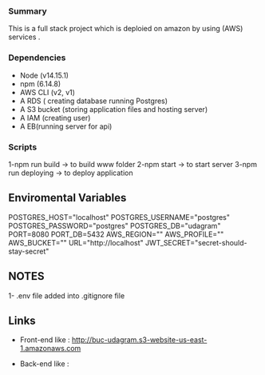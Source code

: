 ### Summary 
This is a full stack project which is deploied on amazon by using (AWS) services .

### Dependencies
- Node (v14.15.1)
- npm (6.14.8)
- AWS CLI (v2, v1)
- A RDS ( creating database running Postgres)
- A S3 bucket (storing application files and hosting server)
- A IAM (creating user)
- A EB(running server for api)

### Scripts
1-npm run build -> to build www folder
2-npm start -> to start server 
3-npm run deploying -> to deploy application

## Enviromental Variables
POSTGRES_HOST="localhost"
POSTGRES_USERNAME="postgres"
POSTGRES_PASSWORD="postgres"
POSTGRES_DB="udagram"
PORT=8080
PORT_DB=5432
AWS_REGION=""
AWS_PROFILE=""
AWS_BUCKET=""
URL="http://localhost"
JWT_SECRET="secret-should-stay-secret"

## NOTES
1- .env file added into .gitignore file

## Links
- Front-end like :
      http://buc-udagram.s3-website-us-east-1.amazonaws.com

- Back-end like :

